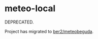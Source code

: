 # meteo-local

DEPRECATED.

Project has migrated to [ber2/meteobeguda](https://github.com/ber2/meteobeguda).

